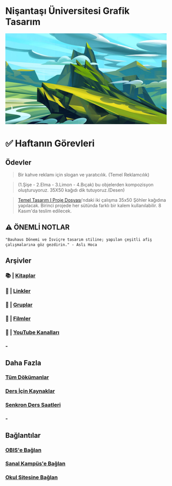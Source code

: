 # Nişantaşı Üniversitesi Grafik Tasarım

![Dağ Resmi](assets/img/mountain.jpg)
# ✅ Haftanın Görevleri

## **Ödevler**
> Bir kahve reklamı için slogan ve yaratıcılık. (Temel Reklamcılık)

> (1.Şişe - 2.Elma - 3.Limon - 4.Bıçak) bu objelerden kompozisyon oluşturuyoruz. 35X50 kağıdı dik tutuyoruz.(Desen)

> [Temel Tasarım I Proje Dosyası](https://drive.google.com/file/d/1DhNOvapKd6O2Z1rF9yDw9qEKIWXPwlf6/view?usp=sharing)'ndaki iki çalışma 35x50 Şöhler kağıdına yapılacak. Birinci projede her sütünda farklı bir kalem kullanılabilir. 8 Kasım'da teslim edilecek.

## ⚠️ **ÖNEMLİ NOTLAR**
```
"Bauhaus Dönemi ve İsviçre tasarım stiline; yapılan çeşitli afiş çalışmalarına göz gezdirin." - Aslı Hoca
```

## **Arşivler**
### 📚 | [Kitaplar](archive/books.md)
### 🔗 | [Linkler](archive/links.md)
### 👥 | [Gruplar](archive/groups.md)
### 🍿 | [Filmler](archive/movies.md)
### 🎥 | [YouTube Kanalları](archive/youtubeC.md)
### -

## **Daha Fazla**
### [Tüm Dökümanlar](https://drive.google.com/drive/folders/1NMRJ80z9VtA0uERTgJDy8xhZTq26kvNU?usp=sharing)
### [Ders İçin Kaynaklar](sources/sources.md)
### [Senkron Ders Saatleri](meeting.md)
### -

## **Bağlantılar**
### [OBIS'e Bağlan](https://obis.nisantasi.edu.tr)
### [Sanal Kampüs'e Bağlan](https://sanalkampus.nisantasi.edu.tr)
### [Okul Sitesine Bağlan](http://myo.nisantasi.edu.tr)














